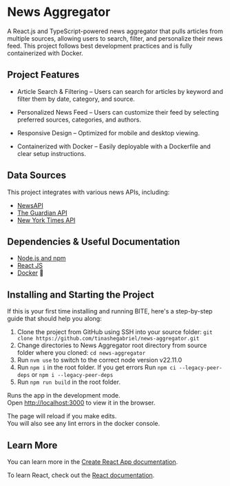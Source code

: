 # News Aggregator

A React.js and TypeScript-powered news aggregator that pulls articles from multiple sources, allowing users to search, filter, and personalize their news feed. This project follows best development practices and is fully containerized with Docker.

## Project Features

- Article Search & Filtering – Users can search for articles by keyword and filter them by date, category, and source.

- Personalized News Feed – Users can customize their feed by selecting preferred sources, categories, and authors.

- Responsive Design – Optimized for mobile and desktop viewing.

- Containerized with Docker – Easily deployable with a Dockerfile and clear setup instructions.

## Data Sources
This project integrates with various news APIs, including:

- [NewsAPI](https://newsapi.org/) 
- [The Guardian API](https://open-platform.theguardian.com/)
- [New York Times API](https://developer.nytimes.com/)

## Dependencies & Useful Documentation

- [Node.js and npm](https://nodejs.org/en/)
- [React JS](https://reactjs.org/)
- [Docker](https://www.docker.com/) :whale:

## Installing and Starting the Project

If this is your first time installing and running BITE, here's a step-by-step guide that should help you along:

1.  Clone the project from GitHub using SSH into your source folder: `git clone https://github.com/tinashegabriel/news-aggregator.git`
2.  Change directories to News Aggregator root directory from source folder where you cloned: `cd news-aggregator`
3.  Run `nvm use` to switch to the correct node version v22.11.0
4.  Run `npm i` in the root folder. If you get errors Run `npm ci --legacy-peer-deps` or `npm i --legacy-peer-deps`
5.  Run `npm run build` in the root folder.

Runs the app in the development mode.\
Open [http://localhost:3000](http://localhost:3000) to view it in the browser.

The page will reload if you make edits.\
You will also see any lint errors in the docker console.


## Learn More

You can learn more in the [Create React App documentation](https://facebook.github.io/create-react-app/docs/getting-started).

To learn React, check out the [React documentation](https://reactjs.org/).
